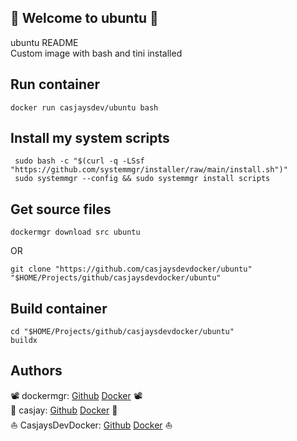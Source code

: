 ## 👋 Welcome to ubuntu 🚀  

ubuntu README  
Custom image with bash and tini installed  
  
## Run container

```shell
docker run casjaysdev/ubuntu bash
```
  
  
## Install my system scripts  

```shell
 sudo bash -c "$(curl -q -LSsf "https://github.com/systemmgr/installer/raw/main/install.sh")"
 sudo systemmgr --config && sudo systemmgr install scripts  
```

## Get source files  

```shell
dockermgr download src ubuntu
```

OR

```shell
git clone "https://github.com/casjaysdevdocker/ubuntu" "$HOME/Projects/github/casjaysdevdocker/ubuntu"
```

## Build container  

```shell
cd "$HOME/Projects/github/casjaysdevdocker/ubuntu"
buildx 
```

## Authors  

📽 dockermgr: [Github](https://github.com/dockermgr) [Docker](https://hub.docker.com/r/casjaysdevdocker) 📽  
🤖 casjay: [Github](https://github.com/casjay) [Docker](https://hub.docker.com/r/casjay) 🤖  
⛵ CasjaysDevDocker: [Github](https://github.com/casjaysdevdocker) [Docker](https://hub.docker.com/r/casjaysdevdocker) ⛵  
